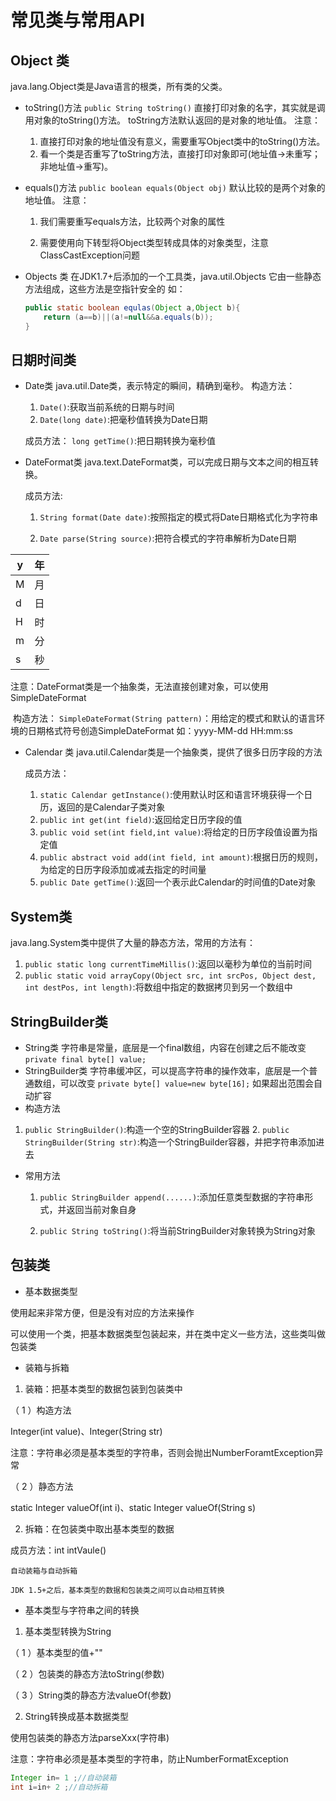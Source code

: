 # 常⻅类与常用API

## Object 类

java.lang.Object类是Java语言的根类，所有类的父类。

- toString()方法
  `public String toString()`
  直接打印对象的名字，其实就是调用对象的toString()方法。
  toString方法默认返回的是对象的地址值。
  注意：
  1.  直接打印对象的地址值没有意义，需要重写Object类中的toString()方法。
  2.  看一个类是否重写了toString方法，直接打印对象即可(地址值->未重写；非地址值->重写)。
- equals()方法
  `public boolean equals(Object obj)`
  默认比较的是两个对象的地址值。
  注意：
  	1. 我们需要重写equals方法，比较两个对象的属性
  
   	2. 需要使用向下转型将Object类型转成具体的对象类型，注意ClassCastException问题
- Objects 类
  在JDK1.7+后添加的一个工具类，java.util.Objects
  它由一些静态方法组成，这些方法是空指针安全的
  如：

  ```java
  public static boolean equlas(Object a,Object b){
      return (a==b)||(a!=null&&a.equals(b));
  }
  ```

  

## 日期时间类


- Date类
java.util.Date类，表示特定的瞬间，精确到毫秒。
	构造方法：
	1. `Date()`:获取当前系统的日期与时间
	2. `Date(long date)`:把毫秒值转换为Date日期
	
	成员方法：
		  `long getTime()`:把日期转换为毫秒值
	
- DateFormat类
    java.text.DateFormat类，可以完成日期与文本之间的相互转换。

    成员方法:

    1. `String format(Date date)`:按照指定的模式将Date日期格式化为字符串

    2. `Date parse(String source)`:把符合模式的字符串解析为Date日期

    

| y    | 年   |
| ---- | ---- |
| M    | 月   |
| d    | 日   |
| H    | 时   |
| m    | 分   |
| s    | 秒   |



注意：DateFormat类是一个抽象类，无法直接创建对象，可以使用SimpleDateFormat

​	构造方法：
​	`SimpleDateFormat(String pattern)`：用给定的模式和默认的语言环境的日期格式符号创造SimpleDateFormat
如：yyyy-MM-dd HH:mm:ss

-   Calendar 类
    java.util.Calendar类是一个抽象类，提供了很多日历字段的方法
    
	成员方法：
	
	1. `static Calendar getInstance()`:使用默认时区和语言环境获得一个日历，返回的是Calendar子类对象
	2. `public int get(int field)`:返回给定日历字段的值
	3. `public void set(int field,int value)`:将给定的日历字段值设置为指定值
	4. `public abstract void add(int field, int amount)`:根据日历的规则，为给定的日历字段添加或减去指定的时间量
	5. `public Date getTime()`:返回一个表示此Calendar的时间值的Date对象

## System类

java.lang.System类中提供了大量的静态方法，常用的方法有：


1. `public static long currentTimeMillis()`:返回以毫秒为单位的当前时间
2. `public static void arrayCopy(Object src, int srcPos, Object dest, int destPos, int length)`:将数组中指定的数据拷⻉到另一个数组中

## StringBuilder类

-   String类
    字符串是常量，底层是一个final数组，内容在创建之后不能改变
    `private final byte[] value;`
-   StringBuilder类
    字符串缓冲区，可以提高字符串的操作效率，底层是一个普通数组，可以改变
    `private byte[] value=new byte[16];`
    如果超出范围会自动扩容
-    构造方法
1. `public StringBuilder()`:构造一个空的StringBuilder容器
    2. `public StringBuilder(String str)`:构造一个StringBuilder容器，并把字符串添加进去  
-    常用方法

     1.  `public StringBuilder append(......)`:添加任意类型数据的字符串形式，并返回当前对象自身

     2. `public String toString()`:将当前StringBuilder对象转换为String对象

   

## 包装类

- 基本数据类型

使用起来非常方便，但是没有对应的方法来操作

可以使用一个类，把基本数据类型包装起来，并在类中定义一些方法，这些类叫做包装类

- 装箱与拆箱
 1. 装箱：把基本类型的数据包装到包装类中

  （ 1 ）构造方法

  Integer(int value)、Integer(String str)

  注意：字符串必须是基本类型的字符串，否则会抛出NumberForamtException异常

  （ 2 ）静态方法

 static Integer valueOf(int i)、static Integer valueOf(String s)

2. 拆箱：在包装类中取出基本类型的数据
    
  成员方法：int intVaule()
  
    自动装箱与自动拆箱
  
    JDK 1.5+之后，基本类型的数据和包装类之间可以自动相互转换

- 基本类型与字符串之间的转换
1. 基本类型转换为String

  （ 1 ）基本类型的值+""

  （ 2 ）包装类的静态方法toString(参数)

  （ 3 ）String类的静态方法valueOf(参数)

2. String转换成基本数据类型

  使用包装类的静态方法parseXxx(字符串)

  注意：字符串必须是基本类型的字符串，防止NumberFormatException


```java
Integer in= 1 ;//自动装箱
int i=in+ 2 ;//自动拆箱
```
